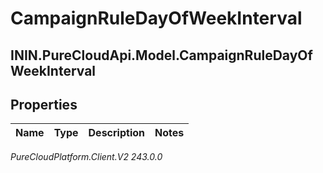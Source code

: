 # CampaignRuleDayOfWeekInterval

## ININ.PureCloudApi.Model.CampaignRuleDayOfWeekInterval

## Properties

|Name | Type | Description | Notes|
|------------ | ------------- | ------------- | -------------|



_PureCloudPlatform.Client.V2 243.0.0_
